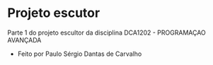# Projeto escutor 
Parte 1 do projeto escultor da disciplina DCA1202 - PROGRAMAÇAO AVANÇADA
- Feito por Paulo Sérgio Dantas de Carvalho
